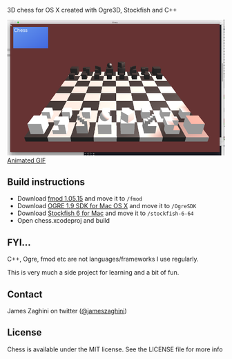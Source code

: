 3D chess for OS X created with Ogre3D, Stockfish and C++

![screen shot](https://raw.githubusercontent.com/jameszaghini/chess/master/chess/screen-shot.png)
[Animated GIF](http://gfycat.com/BonyAstonishingAfricanbushviper)

## Build instructions

* Download [fmod 1.05.15](http://www.fmod.org/download/) and move it to `/fmod`
* Download [OGRE 1.9 SDK for Mac OS X](http://www.ogre3d.org/download/sdk) and move it to `/OgreSDK`
* Download [Stockfish 6 for Mac](http://stockfishchess.org/download/) and move it to `/stockfish-6-64`
* Open chess.xcodeproj and build

## FYI...

C++, Ogre, fmod etc are not languages/frameworks I use regularly.

This is very much a side project for learning and a bit of fun. 

## Contact
James Zaghini on twitter ([@jameszaghini](https://twitter.com/jameszaghini))

## License

Chess is available under the MIT license. See the LICENSE file for more info